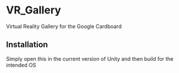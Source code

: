 # VR_Gallery
Virtual Reality Gallery for the Google Cardboard

## Installation
Simply open this in the current version of Unity and then build for the intended OS
